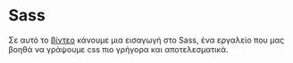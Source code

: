 # Sass

Σε αυτό το [βίντεο](https://youtu.be/) κάνουμε μια εισαγωγή στο Sass, ένα εργαλείο που μας βοηθά να γράψουμε css πιο γρήγορα και αποτελεσματικά. 